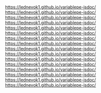 https://lednevok1.github.io/variablepe-jsdoc/ https://lednevok1.github.io/variablepe-jsdoc/ https://lednevok1.github.io/variablepe-jsdoc/ https://lednevok1.github.io/variablepe-jsdoc/ https://lednevok1.github.io/variablepe-jsdoc/ https://lednevok1.github.io/variablepe-jsdoc/ https://lednevok1.github.io/variablepe-jsdoc/ https://lednevok1.github.io/variablepe-jsdoc/ https://lednevok1.github.io/variablepe-jsdoc/ https://lednevok1.github.io/variablepe-jsdoc/ https://lednevok1.github.io/variablepe-jsdoc/ https://lednevok1.github.io/variablepe-jsdoc/ https://lednevok1.github.io/variablepe-jsdoc/ https://lednevok1.github.io/variablepe-jsdoc/ https://lednevok1.github.io/variablepe-jsdoc/ https://lednevok1.github.io/variablepe-jsdoc/ 
